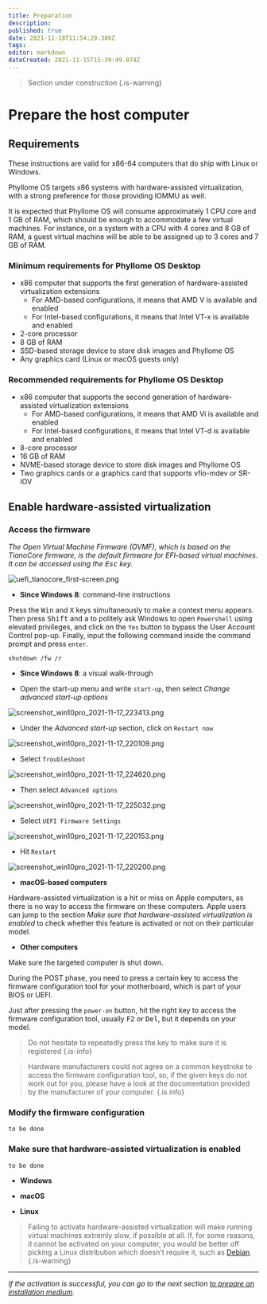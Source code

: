 ```yaml
---
title: Preparation
description: 
published: true
date: 2021-11-18T11:54:29.386Z
tags: 
editor: markdown
dateCreated: 2021-11-15T15:39:49.074Z
---
```


> Section under construction
{.is-warning}

# Prepare the host computer

## Requirements

These instructions are valid for x86-64 computers that do ship with Linux or Windows.

Phyllome OS targets x86 systems with hardware-assisted virtualization, with a strong preference for those providing IOMMU as well.

It is expected that Phyllome OS will consume approximately 1 CPU core and 1 GB of RAM, which should be enough to accommodate a few
virtual machines. For instance, on a system with a CPU with 4 cores and 8 GB of RAM, a guest virtual machine will be able to be assigned up to 3 cores and 7 GB of RAM.

### Minimum requirements for Phyllome OS Desktop

* x86 computer that supports the first generation of hardware-assisted virtualization extensions
    * For AMD-based configurations, it means that AMD V is available and enabled
    * For Intel-based configurations, it means that Intel VT-x is available and enabled
* 2-core processor
* 8 GB of RAM
* SSD-based storage device to store disk images and Phyllome OS
* Any graphics card (Linux or macOS guests only)

### Recommended requirements for Phyllome OS Desktop

* x86 computer that supports the second generation of hardware-assisted virtualization extensions
    * For AMD-based configurations, it means that AMD Vi is available and enabled
    * For Intel-based configurations, it means that Intel VT-d is available and enabled
* 8-core processor
* 16 GB of RAM
* NVME-based storage device to store disk images and Phyllome OS
* Two graphics cards or a graphics card that supports vfio-mdev or SR-IOV

## Enable hardware-assisted virtualization

### Access the firmware

*The Open Virtual Machine Firmware (OVMF), which is based on the TianoCore firmware, is the default firmware for EFI-based virtual machines. It can be accessed using the <kbd>Esc</kbd> key.*

![uefi_tianocore_first-screen.png](/uefi_tianocore_first-screen.png)

* **Since Windows 8**: command-line instructions

Press the <kbd>Win</kbd> and <kbd>X</kbd> keys simultaneously to make a context menu appears. Then press <kbd>Shift</kbd> and <kbd>a</kbd> to politely ask Windows to open `Powershell` using elevated privileges, and click on the `Yes` button to bypass the User Account Control pop-up. Finally, input the following command inside the command prompt and press `enter`.

```
shutdown /fw /r
``` 
* **Since Windows 8**: a visual walk-through

* Open the start-up menu and write `start-up`, then select *Change advanced start-up options*

![screenshot_win10pro_2021-11-17_223413.png](/windows-access-firmware/screenshot_win10pro_2021-11-17_223413.png)

* Under the *Advanced start-up* section, click on `Restart now` 

![screenshot_win10pro_2021-11-17_220109.png](/windows-access-firmware/screenshot_win10pro_2021-11-17_220109.png)

* Select `Troubleshoot`

![screenshot_win10pro_2021-11-17_224620.png](/windows-access-firmware/screenshot_win10pro_2021-11-17_224620.png)
	
* Then select `Advanced options`

![screenshot_win10pro_2021-11-17_225032.png](/windows-access-firmware/screenshot_win10pro_2021-11-17_225032.png)

* Select `UEFI Firmware Settings`

![screenshot_win10pro_2021-11-17_220153.png](/windows-access-firmware/screenshot_win10pro_2021-11-17_220153.png)

* Hit `Restart`

![screenshot_win10pro_2021-11-17_220200.png](/windows-access-firmware/screenshot_win10pro_2021-11-17_220200.png)

* **macOS-based computers**

Hardware-assisted virtualization is a hit or miss on Apple computers, as there is no way to access the firmware on these computers. Apple users can jump to the section *Make sure that hardware-assisted virtualization is enabled* to check whether this feature is activated or not on their particular model.

* **Other computers**

Make sure the targeted computer is shut down.  

During the POST phase, you need to press a certain key to access the firmware configuration tool for your motherboard, which is part of your BIOS or UEFI. 

Just after pressing the `power-on` button, hit the right key to access the firmware configuration tool, usually <kbd>F2</kbd> or <kbd>Del</kbd>, but it depends on your model.

> Do not hesitate to repeatedly press the key to make sure it is registered
{.is-info}

> Hardware manufacturers could not agree on a common keystroke to access the firmware configuration tool, so, if the given keys do not work out for you, please have a look at the documentation provided by the manufacturer of your computer.
{.is.info}

### Modify the firmware configuration

`to be done`

### Make sure that hardware-assisted virtualization is enabled 

`to be done`

* **Windows**

* **macOS**

* **Linux**

> Failing to activate hardware-assisted virtualization will make running virtual machines extremly slow, if possible at all. If, for some reasons, it cannot be activated on your computer, you would be better off picking a Linux distribution which doesn't require it, such as [Debian](https://www.debian.org/distrib/).   
{.is-warning}


---

*If the activation is successful, you can go to the next section [to prepare an installation medium](https://wiki.phyllo.me/deploy/medium).*
